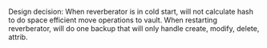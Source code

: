 Design decision:
	When reverberator is in cold start, will not calculate hash to do space efficient move operations to vault.
	When restarting reverberator, will do one backup that will only handle create, modify, delete, attrib.